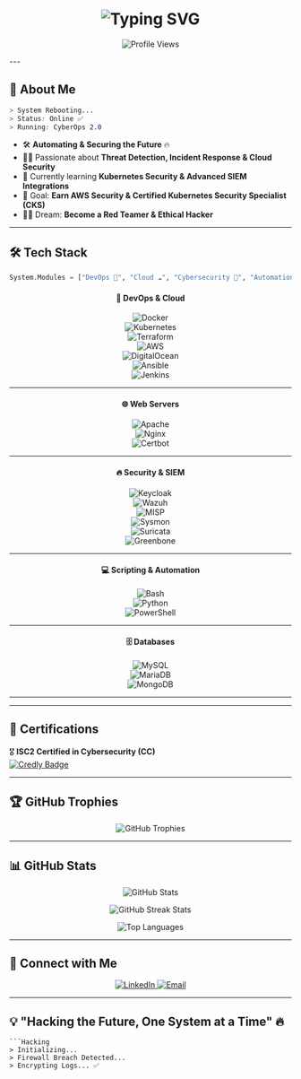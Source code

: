 <h1 align="center">  
  <img src="https://readme-typing-svg.herokuapp.com?font=Orbitron&size=28&duration=3500&color=0FF0FC&center=true&vCenter=true&multiline=true&width=600&height=80&lines=%F0%9F%9A%80+Hello%2C+I+am+Vannaboth+%F0%9F%91%8B;DevOps+%26+Cybersecurity+Engineer+%F0%9F%94%90;Automating+%26+Securing+the+Future+%E2%9A%A1" alt="Typing SVG">
</h1>

<p align="center">
  <img src="https://komarev.com/ghpvc/?username=Mr-STARK22&label=Profile%20Views&color=blue&style=flat-square" alt="Profile Views">
</p>
---

## 🌌 **About Me**  

```css
> System Rebooting...   
> Status: Online ✅   
> Running: CyberOps 2.0   
```

- 🛠️ **Automating & Securing the Future** 🔥  
- 🕵️‍♂️ Passionate about **Threat Detection, Incident Response & Cloud Security**  
- 🚀 Currently learning **Kubernetes Security & Advanced SIEM Integrations**  
- 🎯 Goal: **Earn AWS Security & Certified Kubernetes Security Specialist (CKS)**  
- 🏴‍☠️ Dream: **Become a Red Teamer & Ethical Hacker**  

---

## 🛠 **Tech Stack**  
```python
System.Modules = ["DevOps 🚀", "Cloud ☁️", "Cybersecurity 🔐", "Automation 🤖"]
```
<div align="center">

#### 🚀 **DevOps & Cloud**  
![Docker](https://img.shields.io/badge/Docker-0FF0FC?style=for-the-badge&logo=docker&logoColor=black)  
![Kubernetes](https://img.shields.io/badge/Kubernetes-00FFD1?style=for-the-badge&logo=kubernetes&logoColor=black)  
![Terraform](https://img.shields.io/badge/Terraform-7F00FF?style=for-the-badge&logo=terraform&logoColor=white)  
![AWS](https://img.shields.io/badge/AWS-FFAA00?style=for-the-badge&logo=amazonaws&logoColor=black)  
![DigitalOcean](https://img.shields.io/badge/DigitalOcean-0080FF?style=for-the-badge&logo=digitalocean&logoColor=white)  
![Ansible](https://img.shields.io/badge/Ansible-000000?style=for-the-badge&logo=ansible&logoColor=white)  
![Jenkins](https://img.shields.io/badge/Jenkins-D24939?style=for-the-badge&logo=jenkins&logoColor=white)

---

#### 🌐 **Web Servers**  
![Apache](https://img.shields.io/badge/Apache-FF0000?style=for-the-badge&logo=apache&logoColor=white)  
![Nginx](https://img.shields.io/badge/Nginx-009639?style=for-the-badge&logo=nginx&logoColor=white)  
![Certbot](https://img.shields.io/badge/Certbot-000000?style=for-the-badge&logo=certbot&logoColor=white)

---

#### 🔥 **Security & SIEM**  
![Keycloak](https://img.shields.io/badge/Keycloak-DA5B4E?style=for-the-badge&logo=keycloak&logoColor=white)  
![Wazuh](https://img.shields.io/badge/Wazuh-0FF0FC?style=for-the-badge&logo=wazuh&logoColor=black)  
![MISP](https://img.shields.io/badge/MISP-FF007F?style=for-the-badge&logo=misp&logoColor=white)  
![Sysmon](https://img.shields.io/badge/Sysmon-7D00FF?style=for-the-badge&logo=windows&logoColor=black)  
![Suricata](https://img.shields.io/badge/Suricata-FF6F00?style=for-the-badge&logo=suricata&logoColor=white)  
![Greenbone](https://img.shields.io/badge/Greenbone-00B140?style=for-the-badge&logo=greenbone&logoColor=white)

---

#### 💻 **Scripting & Automation**  
![Bash](https://img.shields.io/badge/Bash-4EAA25?style=for-the-badge&logo=gnubash&logoColor=black)  
![Python](https://img.shields.io/badge/Python-FFD700?style=for-the-badge&logo=python&logoColor=black)  
![PowerShell](https://img.shields.io/badge/PowerShell-5391FE?style=for-the-badge&logo=powershell&logoColor=white)

---

#### 🗄 **Databases**  
![MySQL](https://img.shields.io/badge/MySQL-4479A1?style=for-the-badge&logo=mysql&logoColor=white)  
![MariaDB](https://img.shields.io/badge/MariaDB-003545?style=for-the-badge&logo=mariadb&logoColor=white)  
![MongoDB](https://img.shields.io/badge/MongoDB-47A248?style=for-the-badge&logo=mongodb&logoColor=white)

---

</div>

---

## 🏅 **Certifications**  

🎖️ **ISC2 Certified in Cybersecurity (CC)**  
[![Credly Badge](https://images.credly.com/size/140x140/images/4475edec-9c6c-4f2c-a8fd-26001739fdec.png)](https://www.credly.com/badges/4475edec-9c6c-4f2c-a8fd-26001739fdec/public_url)  

---

## 🏆 **GitHub Trophies**  

<p align="center">
  <img src="https://github-profile-trophy.vercel.app/?username=Mr-STARK22&theme=matrix&no-frame=true&margin-w=15&margin-h=15" alt="GitHub Trophies">
</p>

---

## 📊 **GitHub Stats**  

<p align="center">
  <img src="https://github-readme-stats.vercel.app/api?username=Mr-STARK22&show_icons=true&theme=radical&count_private=true" alt="GitHub Stats">
</p>

<p align="center">
  <img src="https://github-readme-streak-stats.herokuapp.com/?user=Mr-STARK22&theme=tokyonight" alt="GitHub Streak Stats">
</p>

<p align="center">
  <img src="https://github-readme-stats.vercel.app/api/top-langs/?username=Mr-STARK22&layout=compact&theme=tokyonight" alt="Top Languages">
</p>

---

## 📡 **Connect with Me**  

<p align="center">
  <a href="https://www.linkedin.com/in/meng-vannaboth-65150228b/" target="_blank">
    <img src="https://img.shields.io/badge/LinkedIn-0077B5?style=for-the-badge&logo=linkedin&logoColor=black" alt="LinkedIn">
  </a>
  <a href="mailto:vannaboth90@gmail.com">
    <img src="https://img.shields.io/badge/Email-D14836?style=for-the-badge&logo=gmail&logoColor=black" alt="Email">
  </a>
</p>

---

## 💡 **"Hacking the Future, One System at a Time"** 🔥  

```
```Hacking
> Initializing...   
> Firewall Breach Detected...   
> Encrypting Logs... ✅   
```
